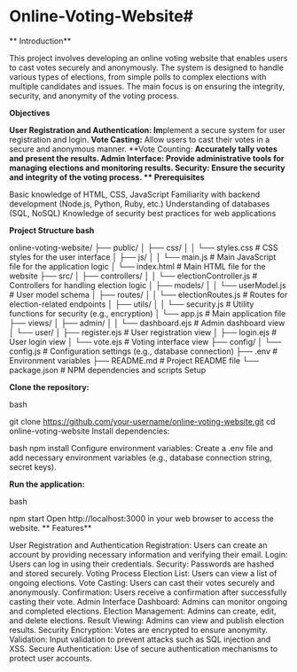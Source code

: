 # Online-Voting-Website#
**
Introduction**

This project involves developing an online voting website that enables users to cast votes securely and anonymously. The system is designed to handle various types of elections, from simple polls to complex elections with multiple candidates and issues. The main focus is on ensuring the integrity, security, and anonymity of the voting process.

**Objectives**

**User Registration and Authentication: Im**plement a secure system for user registration and login.
**Vote Casting:** Allow users to cast their votes in a secure and anonymous manner.
**Vote Counting: **Accurately tally votes and present the results.
**Admin Interface:** Provide administrative tools for managing elections and monitoring results.
**Security:** Ensure the security and integrity of the voting process.
**
Prerequisites**

Basic knowledge of HTML, CSS, JavaScript
Familiarity with backend development (Node.js, Python, Ruby, etc.)
Understanding of databases (SQL, NoSQL)
Knowledge of security best practices for web applications

**Project Structure
bash**

online-voting-website/
├── public/
│   ├── css/
│   │   └── styles.css       # CSS styles for the user interface
│   ├── js/
│   │   └── main.js          # Main JavaScript file for the application logic
│   └── index.html           # Main HTML file for the website
├── src/
│   ├── controllers/
│   │   └── electionController.js  # Controllers for handling election logic
│   ├── models/
│   │   └── userModel.js     # User model schema
│   ├── routes/
│   │   └── electionRoutes.js # Routes for election-related endpoints
│   ├── utils/
│   │   └── security.js      # Utility functions for security (e.g., encryption)
│   └── app.js               # Main application file
├── views/
│   ├── admin/
│   │   └── dashboard.ejs    # Admin dashboard view
│   └── user/
│       ├── register.ejs     # User registration view
│       ├── login.ejs        # User login view
│       └── vote.ejs         # Voting interface view
├── config/
│   └── config.js            # Configuration settings (e.g., database connection)
├── .env                     # Environment variables
├── README.md                # Project README file
└── package.json             # NPM dependencies and scripts
Setup

**Clone the repository:**

bash

git clone https://github.com/your-username/online-voting-website.git
cd online-voting-website
Install dependencies:

bash
npm install
Configure environment variables:
Create a .env file and add necessary environment variables (e.g., database connection string, secret keys).

**Run the application:**

bash

npm start
Open http://localhost:3000 in your web browser to access the website.
**
Features**

User Registration and Authentication
Registration: Users can create an account by providing necessary information and verifying their email.
Login: Users can log in using their credentials.
Security: Passwords are hashed and stored securely.
Voting Process
Election List: Users can view a list of ongoing elections.
Vote Casting: Users can cast their votes securely and anonymously.
Confirmation: Users receive a confirmation after successfully casting their vote.
Admin Interface
Dashboard: Admins can monitor ongoing and completed elections.
Election Management: Admins can create, edit, and delete elections.
Result Viewing: Admins can view and publish election results.
Security
Encryption: Votes are encrypted to ensure anonymity.
Validation: Input validation to prevent attacks such as SQL injection and XSS.
Secure Authentication: Use of secure authentication mechanisms to protect user accounts.
